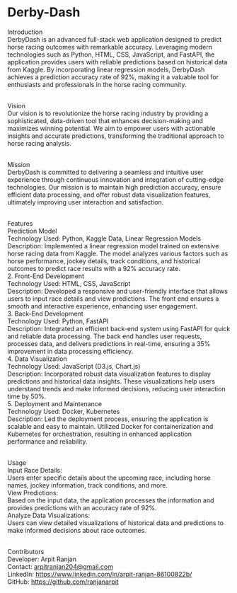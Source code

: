 # Derby-Dash
Introduction<br>
DerbyDash is an advanced full-stack web application designed to predict horse racing outcomes with remarkable accuracy. Leveraging modern technologies such as Python, HTML, CSS, JavaScript, and FastAPI, the application provides users with reliable predictions based on historical data from Kaggle. By incorporating linear regression models, DerbyDash achieves a prediction accuracy rate of 92%, making it a valuable tool for enthusiasts and professionals in the horse racing community.<br><br>

Vision<br>
Our vision is to revolutionize the horse racing industry by providing a sophisticated, data-driven tool that enhances decision-making and maximizes winning potential. We aim to empower users with actionable insights and accurate predictions, transforming the traditional approach to horse racing analysis.<br><br>

Mission<br>
DerbyDash is committed to delivering a seamless and intuitive user experience through continuous innovation and integration of cutting-edge technologies. Our mission is to maintain high prediction accuracy, ensure efficient data processing, and offer robust data visualization features, ultimately improving user interaction and satisfaction.<br><br>

Features<br>
Prediction Model<br>
Technology Used: Python, Kaggle Data, Linear Regression Models<br>
Description: Implemented a linear regression model trained on extensive horse racing data from Kaggle. The model analyzes various factors such as horse performance, jockey details, track conditions, and historical outcomes to predict race results with a 92% accuracy rate.<br>
2. Front-End Development<br>
Technology Used: HTML, CSS, JavaScript<br>
Description: Developed a responsive and user-friendly interface that allows users to input race details and view predictions. The front end ensures a smooth and interactive experience, enhancing user engagement.<br>
3. Back-End Development<br>
Technology Used: Python, FastAPI<br>
Description: Integrated an efficient back-end system using FastAPI for quick and reliable data processing. The back end handles user requests, processes data, and delivers predictions in real-time, ensuring a 35% improvement in data processing efficiency.<br>
4. Data Visualization<br>
Technology Used: JavaScript (D3.js, Chart.js)<br>
Description: Incorporated robust data visualization features to display predictions and historical data insights. These visualizations help users understand trends and make informed decisions, reducing user interaction time by 50%.<br>
5. Deployment and Maintenance<br>
Technology Used: Docker, Kubernetes<br>
Description: Led the deployment process, ensuring the application is scalable and easy to maintain. Utilized Docker for containerization and Kubernetes for orchestration, resulting in enhanced application performance and reliability.<br><br>

Usage<br>
Input Race Details:<br>
Users enter specific details about the upcoming race, including horse names, jockey information, track conditions, and more.<br>
View Predictions:<br>
Based on the input data, the application processes the information and provides predictions with an accuracy rate of 92%.<br>
Analyze Data Visualizations:<br>
Users can view detailed visualizations of historical data and predictions to make informed decisions about race outcomes.<br><br>

Contributors<br>
Developer: Arpit Ranjan<br>
Contact: arpitranjan204@gmail.com<br>
LinkedIn: https://www.linkedin.com/in/arpit-ranjan-86100822b/<br>
GitHub: https://github.com/ranjanarpit<br><br>


